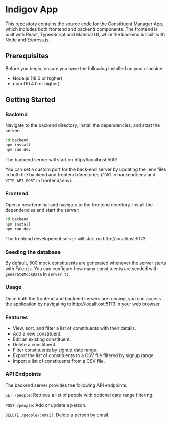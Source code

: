 # Indigov App

This repository contains the source code for the Constituent Manager App, which includes both frontend and backend components. The frontend is built with React, TypesScript and Material UI, while the backend is built with Node and Express.js.

## Prerequisites

Before you begin, ensure you have the following installed on your machine:

- Node.js (18.0 or higher)
- npm (10.4.0 or higher)

## Getting Started

### Backend

Navigate to the backend directory, install the dependencies, and start the server:

```sh
cd backend
npm install
npm run dev
```

The backend server will start on http://localhost:5001

You can set a custom port for the back-end server by updating the .env files in both the backend and frontend directories (`PORT` in backend/.env and `VITE_API_PORT` in frontend/.env).

### Frontend

Open a new terminal and navigate to the frontend directory. Install the dependencies and start the server:

```sh
cd backend
npm install
npm run dev
```

The frontend development server will start on http://localhost:5173.

### Seeding the database

By default, 500 mock constituents are generated whenever the server starts with Faker.js. You can configure how many constituents are seeded with `generateMockData` in `server.ts`.

### Usage

Once both the frontend and backend servers are running, you can access the application by navigating to http://localhost:5173 in your web browser.

### Features

- View, sort, and filter a list of constituents with their details.
- Add a new constituent.
- Edit an existing constituent.
- Delete a constituent.
- Filter constituents by signup date range.
- Export the list of constituents to a CSV file filtered by signup range.
- Import a list of constituents from a CSV file.

### API Endpoints

The backend server provides the following API endpoints:

`GET /people`: Retrieve a list of people with optional date range filtering.

`POST /people`: Add or update a person.

`DELETE /people/:email`: Delete a person by email.
